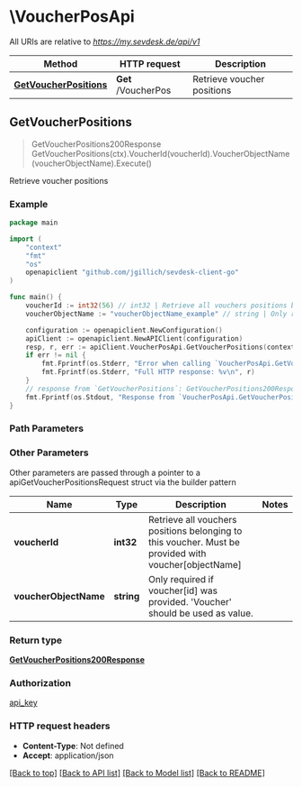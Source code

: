 # \VoucherPosApi

All URIs are relative to *https://my.sevdesk.de/api/v1*

Method | HTTP request | Description
------------- | ------------- | -------------
[**GetVoucherPositions**](VoucherPosApi.md#GetVoucherPositions) | **Get** /VoucherPos | Retrieve voucher positions



## GetVoucherPositions

> GetVoucherPositions200Response GetVoucherPositions(ctx).VoucherId(voucherId).VoucherObjectName(voucherObjectName).Execute()

Retrieve voucher positions



### Example

```go
package main

import (
    "context"
    "fmt"
    "os"
    openapiclient "github.com/jgillich/sevdesk-client-go"
)

func main() {
    voucherId := int32(56) // int32 | Retrieve all vouchers positions belonging to this voucher. Must be provided with voucher[objectName] (optional)
    voucherObjectName := "voucherObjectName_example" // string | Only required if voucher[id] was provided. 'Voucher' should be used as value. (optional)

    configuration := openapiclient.NewConfiguration()
    apiClient := openapiclient.NewAPIClient(configuration)
    resp, r, err := apiClient.VoucherPosApi.GetVoucherPositions(context.Background()).VoucherId(voucherId).VoucherObjectName(voucherObjectName).Execute()
    if err != nil {
        fmt.Fprintf(os.Stderr, "Error when calling `VoucherPosApi.GetVoucherPositions``: %v\n", err)
        fmt.Fprintf(os.Stderr, "Full HTTP response: %v\n", r)
    }
    // response from `GetVoucherPositions`: GetVoucherPositions200Response
    fmt.Fprintf(os.Stdout, "Response from `VoucherPosApi.GetVoucherPositions`: %v\n", resp)
}
```

### Path Parameters



### Other Parameters

Other parameters are passed through a pointer to a apiGetVoucherPositionsRequest struct via the builder pattern


Name | Type | Description  | Notes
------------- | ------------- | ------------- | -------------
 **voucherId** | **int32** | Retrieve all vouchers positions belonging to this voucher. Must be provided with voucher[objectName] | 
 **voucherObjectName** | **string** | Only required if voucher[id] was provided. &#39;Voucher&#39; should be used as value. | 

### Return type

[**GetVoucherPositions200Response**](GetVoucherPositions200Response.md)

### Authorization

[api_key](../README.md#api_key)

### HTTP request headers

- **Content-Type**: Not defined
- **Accept**: application/json

[[Back to top]](#) [[Back to API list]](../README.md#documentation-for-api-endpoints)
[[Back to Model list]](../README.md#documentation-for-models)
[[Back to README]](../README.md)

